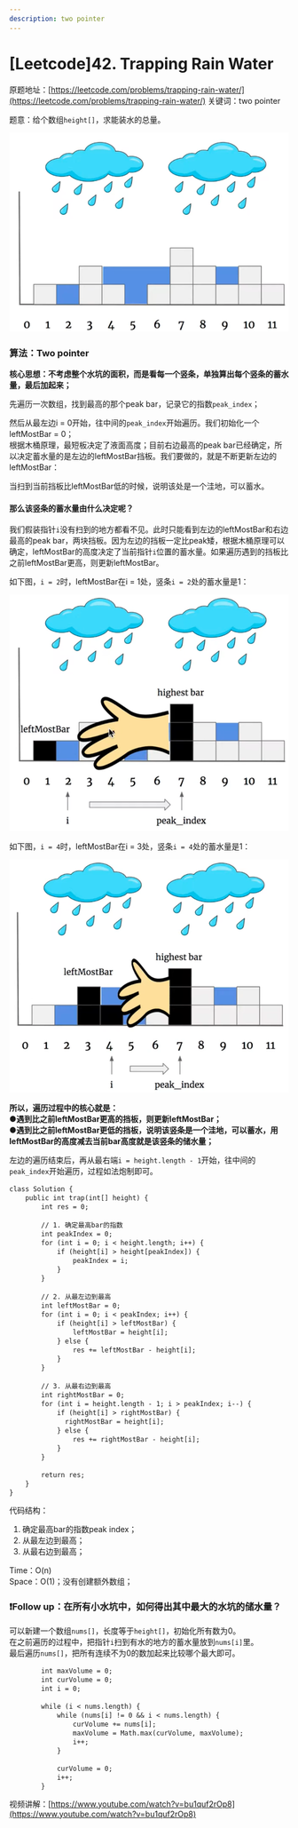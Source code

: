 ```yaml
---
description: two pointer
---
```


# \[Leetcode\]42. Trapping Rain Water

原题地址：[https://leetcode.com/problems/trapping-rain-water/](https://leetcode.com/problems/trapping-rain-water/) 关键词：two pointer

题意：给个数组`height[]`，求能装水的总量。

![](../.gitbook/assets/screen-shot-2021-07-08-at-12.09.12-am.png)



### 算法：Two pointer

**核心思想：不考虑整个水坑的面积，而是看每一个竖条，单独算出每个竖条的蓄水量，最后加起来；**

  
先遍历一次数组，找到最高的那个peak bar，记录它的指数`peak_index`；

然后从最左边i = 0开始，往中间的`peak_index`开始遍历。我们初始化一个leftMostBar = 0；  
根据木桶原理，最短板决定了液面高度；目前右边最高的peak bar已经确定，所以决定蓄水量的是左边的leftMostBar挡板。我们要做的，就是不断更新左边的leftMostBar：

当扫到当前挡板比leftMostBar低的时候，说明该处是一个洼地，可以蓄水。

#### 那么该竖条的蓄水量由什么决定呢？

我们假装指针`i`没有扫到的地方都看不见。此时只能看到左边的leftMostBar和右边最高的peak bar，两块挡板。因为左边的挡板一定比peak矮，根据木桶原理可以确定，leftMostBar的高度决定了当前指针`i`位置的蓄水量。如果遍历遇到的挡板比之前leftMostBar更高，则更新leftMostBar。

如下图，`i = 2`时，leftMostBar在i = 1处，竖条`i = 2`处的蓄水量是1：

![](../.gitbook/assets/screen-shot-2021-07-08-at-1.01.26-am.png)



如下图，`i = 4`时，leftMostBar在i = 3处，竖条`i = 4`处的蓄水量是1：

![](../.gitbook/assets/screen-shot-2021-07-08-at-1.18.18-am.png)

**所以，遍历过程中的核心就是：  
●遇到比之前leftMostBar更高的挡板，则更新leftMostBar；  
●遇到比之前leftMostBar更低的挡板，说明该竖条是一个洼地，可以蓄水，用leftMostBar的高度减去当前bar高度就是该竖条的储水量；**



左边的遍历结束后，再从最右端`i = height.length - 1`开始，往中间的`peak_index`开始遍历，过程如法炮制即可。

```text
class Solution {
    public int trap(int[] height) {
        int res = 0;
        
        // 1. 确定最高bar的指数
        int peakIndex = 0;
        for (int i = 0; i < height.length; i++) {
            if (height[i] > height[peakIndex]) {
                peakIndex = i;
            }
        }
        
        // 2. 从最左边到最高
        int leftMostBar = 0;
        for (int i = 0; i < peakIndex; i++) {
            if (height[i] > leftMostBar) {
                leftMostBar = height[i];
            } else {
                res += leftMostBar - height[i];
            }
        }
        
        // 3. 从最右边到最高
        int rightMostBar = 0;
        for (int i = height.length - 1; i > peakIndex; i--) {
            if (height[i] > rightMostBar) {
              rightMostBar = height[i];
            } else {
                res += rightMostBar - height[i];
            }
        }
        
        return res;
    }
}
```

代码结构：  
1. 确定最高bar的指数peak index；  
2. 从最左边到最高；  
3. 从最右边到最高；

Time：O\(n\)  
Space：O\(1\)；没有创建额外数组；



### ❗️Follow up：在所有小水坑中，如何得出其中最大的水坑的储水量？

可以新建一个数组`nums[]`，长度等于`height[]`，初始化所有数为0。  
在之前遍历的过程中，把指针`i`扫到有水的地方的蓄水量放到`nums[i]`里。  
最后遍历`nums[]`，把所有连续不为0的数加起来比较哪个最大即可。

```text
        int maxVolume = 0;
        int curVolume = 0;
        int i = 0;
         
        while (i < nums.length) {
            while (nums[i] != 0 && i < nums.length) {
                curVolume += nums[i];
                maxVolume = Math.max(curVolume, maxVolume);
                i++;
            }
            
            curVolume = 0;
            i++;
        }
```







视频讲解：[https://www.youtube.com/watch?v=bu1quf2rOp8](https://www.youtube.com/watch?v=bu1quf2rOp8)



